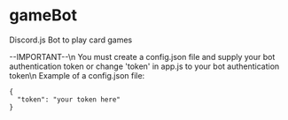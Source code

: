 # gameBot
Discord.js Bot to play card games

--IMPORTANT--\n
You must create a config.json file and supply your bot authentication token or change 'token' in app.js to your bot authentication token\n
Example of a config.json file:
```
{
  "token": "your token here"
}
```
